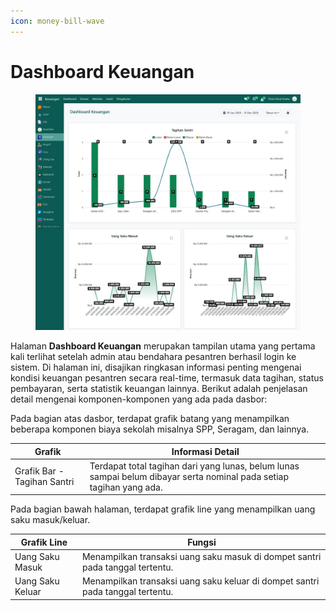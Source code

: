 ```yaml
---
icon: money-bill-wave
---
```


# Dashboard Keuangan

<figure><img src="../../.gitbook/assets/image (78).png" alt=""><figcaption></figcaption></figure>

Halaman **Dashboard Keuangan** merupakan tampilan utama yang pertama kali terlihat setelah admin atau bendahara pesantren berhasil login ke sistem. Di halaman ini, disajikan ringkasan informasi penting mengenai kondisi keuangan pesantren secara real-time, termasuk data tagihan, status pembayaran, serta statistik keuangan lainnya. Berikut adalah penjelasan detail mengenai komponen-komponen yang ada pada dasbor:

Pada bagian atas dasbor, terdapat grafik batang yang menampilkan beberapa komponen biaya sekolah misalnya SPP, Seragam, dan lainnya.

| Grafik                      | Informasi Detail                                                                                                     |
| --------------------------- | -------------------------------------------------------------------------------------------------------------------- |
| Grafik Bar - Tagihan Santri | Terdapat total tagihan dari yang lunas, belum lunas sampai belum dibayar serta nominal pada setiap tagihan yang ada. |

Pada bagian bawah halaman, terdapat grafik line yang menampilkan uang saku masuk/keluar.

| Grafik Line      | Fungsi                                                                         |
| ---------------- | ------------------------------------------------------------------------------ |
| Uang Saku Masuk  | Menampilkan transaksi uang saku masuk di dompet santri pada tanggal tertentu.  |
| Uang Saku Keluar | Menampilkan transaksi uang saku keluar di dompet santri pada tanggal tertentu. |
